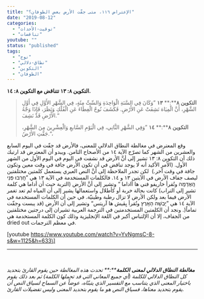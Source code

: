 ```yaml
---
title: "الإعتراض ١١٦، متى جفَّت الأرض بعض الطوفان؟"
date: "2019-08-12"
categories: 
  - "توقيت-الأحداث"
  - "تناقضات"
youtube: ""
status: "published"
tags: 
  - "نوح"
  - "نطاق-دلالي"
  - "التكوين"
  - "الطوفان"
---
```


**التكوين ٨: ١٣ تتناقض مع التكوين ٨: ١٤.**

> **التكوين** **٨****:** **١٣** ”وَكَانَ فِي السَّنَةِ الْوَاحِدَةِ وَالسِّتِّ مِئَةٍ، فِي الشَّهْرِ الأَوَّلِ فِي أَوَّلِ الشَّهْرِ، أَنَّ الْمِيَاهَ نَشِفَتْ عَنِ الأَرْضِ. فَكَشَفَ نُوحٌ الْغِطَاءَ عَنِ الْفُلْكِ وَنَظَرَ، فَإِذَا وَجْهُ الأَرْضِ قَدْ نَشِفَ.“
> 
> **التكوين** **٨****:** **١٤** ”وَفِي الشَّهْرِ الثَّانِي، فِي الْيَوْمِ السَّابعِ وَالْعِشْرِينَ مِنَ الشَّهْرِ، جَفَّتِ الأَرْضُ.“،

وقع المعترض في مغالطة النطاق الدلالي للمعنى، فالأرض قد جفّت في اليوم السابع والعشرين من الشهر كما تصرّح الآية ١٤ من الأصحاح الثامن. ويبدو أن المعترض قد ارتبك ذلك أن التكوين ٨: ١٣ تشير إلى أنَّ الأرض قد نشفت في اليوم في اليوم الأول من الشهر الأول. (الأمر الأكيد أنه لا يوجد تناقض في أن تكون الأرض جافة في وقت معين وتكون جافة في وقت آخر.)  لكن تجدر الملاحظة إلى أنَّ النص العبري يستعمل كلمتين مختلفتين ليصف جفاف الأرض في الآيتين ١٣ و ١٤. فالكلمات المستخدمة في الآية ١٣ هي ”חָֽרְבוּ פְּנֵי הָֽאֲדָמָֽה وتُقرأ خاريفو فني ها أاداما “ وتشير إلى أنَّ الأرض (التربة حيث أن أداما هي كلمة تشير إلى التراب) كانت بحالة خربة أو كأطلال واستعمالها يشير إلى أن المياه لم تعد تغمر الأرض فيما بعد ولكن الأرض لا تزال رطبة وطينيّة. في حين أن الكلمات المستخدمة في الآية ١٤ هي ”יָבְשָׁה הָאָֽרֶץ وتُقرأ يِڤيش ها آريتس“ وتشير إلى أن الأرض (قد يبست وجفّت تماماً(. ونجد أن الكلمتين المستخدمتين في الترجمة العربية تشيران إلى درجتين مختلفتين من الجفاف، إلا أن الإلتباس أكبر في اللغة الإنجليزية وذلك كون الكلمة المستخدمة هي dried out في معظم الترجمات.

\[youtube https://www.youtube.com/watch?v=YvNgmsC-8-s&w=1125&h=633\]

* * *

 

_**مغالطة** **النطاق** **الدلالي** **لمعنى** **الكلمة****:** تحدث هذه المغالطة حين يقوم القارئ بتحديد كل النطاق الدلالي للكلمة (أي جميع المعاني التي قد تحملها الكلمة) ثم بعد ذلك يقوم باختيار المعنى الذي يتناسب مع التفسير الذي يتبنّاه، عوضاً عن السماح لسياق النص أن يقوم بتحديد معناها، فسياق النص هو ما يقوم بتحديد المعنى وليس تفضيلات القارئ._
